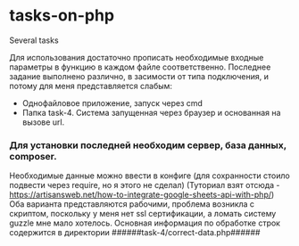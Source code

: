 # tasks-on-php
Several tasks

Для использования достаточно прописать необходимые входные параметры в функцию в каждом файле соответственно.
Последнее задание выполнено различно, в засимости от типа подключения, и потому для меня представляется слабым:
* Однофайловое приложение, запуск через cmd
* Папка task-4. Система запущенная через браузер и основанная на вызове url.
### Для установки последней необходим сервер, база данных, composer. 
Необходимые данные можно ввести в конфиге (для сохранности стоило подвести через require, но я этого не сделал)
  (Туториал взят отсюда - https://artisansweb.net/how-to-integrate-google-sheets-api-with-php/)
 Оба варианта представляются рабочими, проблема возникла с скриптом, поскольку у меня нет ssl сертификации, а ломать систему guzzle мне мало хотелось.
 Основная информация по обработке строк содержится в директории ######task-4/correct-data.php######
  
